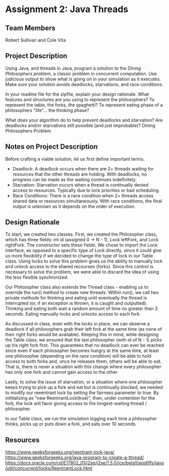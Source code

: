 # Assignment 2: Java Threads

## Team Members

Robert Sullivan and Cole Vita

## Project Description

Using Java, and threads in Java, program a solution to the *Dining Philosophers problem*, a classic problem in concurrent computation. Use judicious output to show what is going on in your simulation as it executes. Make sure your solution avoids deadlocks, starvations, and race conditions.

In your readme file for the zipfile, explain your design rationale. What features and structures are you using to represent the philosophers? To represent the table, the forks, the spaghetti? To represent eating phase of a philosophers "life"... the thinking phase?

What does your algorithm do to help prevent deadlocks and starvation? Are deadlocks and/or starvations still possible (and just improbable)?
Dining Philosophers Problem

## Notes on Project Description

Before crafting a viable solution, let us first define important terms.
- Deadlock: A deadlock occurs when there are 2+ threads waiting for resources that the other threads are holding. With deadlocks, no progress can be made as the waiting continues indefinitely.
- Starvation: Starvation occurs when a thread is continually denied access to resources. Typically due to lock priorities or bad scheduling.
- Race Conditions: There is a race condition when 2+ threads access shared data or resources simultaneously. With race conditions, the final output is unknown as it depends on the order of execution.

## Design Rationale

To start, we created two classes. First, we created the Philosopher class, which has three fields: int id (assigned 0 -> N - 1), Lock leftFork, and Lock rightFork. The constructor sets these fields. We chose to import the Lock interface, as opposed to a specific type of Lock directly, since it could give us more flexibility if we decided to change the type of lock in our Table class. Using locks to solve this problem gives us the ability to manually lock and unlock access to the shared recourses (forks). Since this control is necessary to solve the problem, we were able to discard the idea of using the less flexible synchronized. 

Our Philosopher class also extends the Thread class - enabling us to override the run() method to create new threads. Within run(), we call two private methods for thinking and eating until eventually the thread is interrupted (or, if an exception is thrown, it is caught and outputted). Thinking and eating both wait a random amount of time no greater than 3 seconds. Eating manually locks and unlocks access to each fork.

As discussed in class, even with the locks in place, we can observe a deadlock if all philosophers grab their left fork at the same time (as none of their right forks would be available). Keeping this in mind, while designing the Table class, we ensured that the last philosopher (with id of N - 1) picks up his right fork first. This guarantees that no deadlock can ever be reached since even if each philosopher becomes hungry at the same time, at least one philosopher (depending on the race condition) will be able to hold access to both forks and, once he releases them, others will be able to eat. That is, there is never a situation with this change where every philosopher has only one fork and cannot gain access to the other. 

Lastly, to solve the issue of starvation, or a situation where one philosopher keeps trying to pick up a fork and eat but is continually blocked, we needed to modify our reeentrant lock by setting the fairness parameter to true. By intitializing as "new ReentrantLock(true)", then, under contention for the fork, the lock will favor giving access to the longest-waiting thread / philosopher.

In our Table class, we run the simulation logging each time a philosopher thinks, picks up or puts down a fork, and eats over 10 seconds.

## Resources

https://www.geeksforgeeks.org/reentrant-lock-java/
https://www.geeksforgeeks.org/java-program-to-create-a-thread/
https://docs.oracle.com/cd/E17802_01/j2se/j2se/1.5.0/jcp/beta1/apidiffs/java/util/concurrent/locks/ReentrantLock.html
